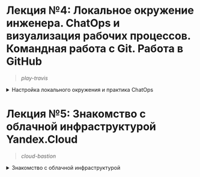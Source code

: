 # **Лекция №4: Локальное окружение инженера. ChatOps и визуализация рабочих процессов. Командная работа с Git. Работа в GitHub**
> _play-travis_
<details>
  <summary>Настройка локального окружения и практика ChatOps</summary>

## **Задание:**
Настройка локального окружения и практика ChatOps.

Цель:
В данном дз студент продолжает знакомство в GIT. Студент настроит репозиторий, сделает интеграцию с Travic CI и Slack.
В данном задании тренируются навыки: работы с GIT, настройки интеграций с различными источниками.

Все действия описаны в методическом указании.

Критерии оценки:
0 б. - задание не выполнено
1 б. - задание выполнено
2 б. - выполнены все дополнительные задания

---

## **Выполнено:**
1. Клонирование своего репозитория
```
git clone git@github.com:Otus-DevOps-2021-11/Deron-D_infra.git
```

2. Работа с ветками
```
cd Deron-D_infra
git checkout -b play-travis
```

3. Добавление изменений. Функционал Pull Request Templates.
```
mkdir .github
cd .github
wget http://bit.ly/otus-pr-template -O PULL_REQUEST_TEMPLATE.md
cd ..
```
4. Добавим функционал хука pre-commit

- Выполним команды
```
curl https://bootstrap.pypa.io/get-pip.py -o get-pip.py & python3 get-pip.py
sudo pip3 install pre-commit
```

- Создадим в репозитории файл [.pre-commit-config.yaml](.pre-commit-config.yaml) со следующим содержимым
```
repos:
-   repo: https://github.com/pre-commit/pre-commit-hooks
    rev: v2.3.0
    hooks:
    -   id: end-of-file-fixer
    -   id: trailing-whitespace
```
- Выполним команду
```
pre-commit install
pre-commit installed at .git/hooks/pre-commit
```

5. Отправим изменения:
```
git add .
git commit -am 'Add PR template'
git push --set-upstream origin play-travis
```
6. Настройка интеграций используемых сервисов с чатом

- Создадим канал [#dmitriy_pnev](https://devops-team-otus.slack.com/archives/CN8RWNKQR)

- Интеграция с GitHub
Наберем в своем канале Slack команду-сообщение:
```
/github subscribe Otus-DevOps-2021-11/Deron-D_infra commits:*
```

- Тестируем интеграцию
```
mkdir play-travis
cd play-travis
wget https://raw.githubusercontent.com/express42/otus-snippets/master/hw-04/test.py
cd ..
```

- Правим ошибку в test.py
```
sed -i 's/self.assertEqual(1 + 1, 1)/self.assertEqual(1 + 1, 2)/' play-travis/test.py
```

- Сделаем коммит этого файла в ветку play-travis нашего  репозитория на GitHub
```
git status
git add .
git commit -am 'Add test.py'
git push --set-upstream origin play-travis
```
- Проверяем, что в наш канал [#dmitriy_pnev](https://devops-team-otus.slack.com/archives/CN8RWNKQR) приходят уведомления о новых коммитах

7. Настройка функционала Github Actions
```
mkdir -p .github/workflows/
cd .github/workflows/
wget https://raw.githubusercontent.com/Otus-DevOps-2020-11/.github/main/workflow-templates/auto-assign.yml
wget https://gist.githubusercontent.com/mrgreyves/43311631626a5f0b471dff45203c52e2/raw/5f3fb777607d335852084c2c9a5a0f52773cf4e8/run-tests.yml
cd ..
wget https://gist.githubusercontent.com/mrgreyves/d8815bcb7e00a2f0b26d0e0a48c5563b/raw/f4a76a7842f6c7cd5e428db6b33938fb1dffcbf4/auto_assign.yml
```


## **Полезное:**
</details>

# **Лекция №5: Знакомство с облачной инфраструктурой Yandex.Cloud**
> _cloud-bastion_
<details>
  <summary>Знакомство с облачной инфраструктурой</summary>

## **Задание:**
Запуск VM в Yandex Cloud, управление правилами фаервола, настройка SSH подключения, настройка SSH подключения через Bastion Host, настройка $

Цель:
В данном дз студент создаст виртуальные машины в Yandex.Cloud. Настроит bastion host и ssh. В данном задании тренируются навыки: создания ви$

Все действия описаны в методическом указании.

Критерии оценки:
0 б. - задание не выполнено 1 б. - задание выполнено 2 б. - выполнены все дополнительные задания

bastion_IP =
someinternalhost_IP =
---

## **Выполнено:**
1. Создаем инстансы VM bastion и someinternalhost через веб-морду Yandex.Cloud

2. Генерим пару ключей
```bash
ssh-keygen -t rsa -f ~/.ssh/appuser -C appuser -P ""
```

3. Проверяем подключение по полученному внешнему адресу
```bash
➜  Deron-D_infra git:(cloud-bastion) ssh -i ~/.ssh/appuser appuser@84.252.136.193
The authenticity of host '84.252.136.193 (84.252.136.193)' can't be established.
ECDSA key fingerprint is SHA256:ZiHfHm3LdK0MGjvw30kTB9a3IMfem/fBmX7S3BcVprI.
Are you sure you want to continue connecting (yes/no/[fingerprint])? yes
Warning: Permanently added '84.252.136.193' (ECDSA) to the list of known hosts.
Welcome to Ubuntu 20.04.3 LTS (GNU/Linux 5.4.0-42-generic x86_64)

 * Documentation:  https://help.ubuntu.com
 * Management:     https://landscape.canonical.com
 * Support:        https://ubuntu.com/advantage

The programs included with the Ubuntu system are free software;
the exact distribution terms for each program are described in the
individual files in /usr/share/doc/*/copyright.

Ubuntu comes with ABSOLUTELY NO WARRANTY, to the extent permitted by
applicable law.

appuser@bastion:~$ exit
logout
Connection to 84.252.136.193 closed.
```

4. Пробуем зайти по SSH на bastionhost , а с него по внутреннему адресу на someinternalhost
```bash
➜  Deron-D_infra git:(cloud-bastion) ✗ ssh -i ~/.ssh/appuser appuser@84.252.136.193
Welcome to Ubuntu 20.04.3 LTS (GNU/Linux 5.4.0-42-generic x86_64)

 * Documentation:  https://help.ubuntu.com
 * Management:     https://landscape.canonical.com
 * Support:        https://ubuntu.com/advantage
Last login: Sun Dec 19 12:47:30 2021 from 82.194.224.170
appuser@bastion:~$ ping 10.129.0.25
PING 10.129.0.25 (10.129.0.25) 56(84) bytes of data.
64 bytes from 10.129.0.25: icmp_seq=1 ttl=63 time=1.11 ms
64 bytes from 10.129.0.25: icmp_seq=2 ttl=63 time=0.390 ms
^C
--- 10.129.0.25 ping statistics ---
2 packets transmitted, 2 received, 0% packet loss, time 1001ms
rtt min/avg/max/mdev = 0.390/0.751/1.113/0.361 ms
appuser@bastion:~$ ssh 10.129.0.25
The authenticity of host '10.129.0.25 (10.129.0.25)' can't be established.
ECDSA key fingerprint is SHA256:FlXAZUZ4ePBdhUANM+ZSCUHt3ZladtNOcYfHuHmxyKo.
Are you sure you want to continue connecting (yes/no/[fingerprint])? yes
Warning: Permanently added '10.129.0.25' (ECDSA) to the list of known hosts.
appuser@10.129.0.25: Permission denied (publickey).
```

5. Используем Bastion host для прямого подключения к инстансам внутренней сети:
- Настроим SSH Forwarding на нашей локальной машине:
```bash
➜  Deron-D_infra git:(cloud-bastion) ✗ ssh-add -L
Could not open a connection to your authenticati~/otus-devops/Deron-D_infra $ ssh-add ~/.ssh/appuser
Identity added: /home/dpp/.ssh/appuser (appuser)
 ~/otus-devops/Deron-D_infra $ eval $(ssh-agent -s)
Agent pid 1739595 on agent.
```
- Добавим приватный ключ в ssh агент авторизации:
```bash
➜  Deron-D_infra git:(cloud-bastion) ✗ ssh-add -L
The agent has no identities.
➜  Deron-D_infra git:(cloud-bastion) ✗ ssh-add ~/.ssh/appuser
Identity added: /home/dpp/.ssh/appuser (appuser)
```

- Проверяем прямое подключение:
➜  Deron-D_infra git:(cloud-bastion) ✗ ssh -i ~/.ssh/appuser -A appuser@84.252.136.193
Welcome to Ubuntu 20.04.3 LTS (GNU/Linux 5.4.0-42-generic x86_64)

 * Documentation:  https://help.ubuntu.com
 * Management:     https://landscape.canonical.com
 * Support:        https://ubuntu.com/advantage
Last login: Sun Dec 19 13:38:52 2021 from 82.194.224.170
appuser@bastion:~$ ssh 10.129.0.25
Welcome to Ubuntu 20.04.3 LTS (GNU/Linux 5.4.0-42-generic x86_64)

 * Documentation:  https://help.ubuntu.com
 * Management:     https://landscape.canonical.com
 * Support:        https://ubuntu.com/advantage

The programs included with the Ubuntu system are free software;
the exact distribution terms for each program are described in the
individual files in /usr/share/doc/*/copyright.

Ubuntu comes with ABSOLUTELY NO WARRANTY, to the extent permitted by
applicable law.

appuser@someinternalhost:~$ hostname
someinternalhost
appuser@someinternalhost:~$ ip a show eth0
2: eth0: <BROADCAST,MULTICAST,UP,LOWER_UP> mtu 1500 qdisc mq state UP group default qlen 1000
    link/ether d0:0d:cf:b3:c9:a7 brd ff:ff:ff:ff:ff:ff
    inet 10.129.0.25/24 brd 10.129.0.255 scope global eth0
       valid_lft forever preferred_lft forever
    inet6 fe80::d20d:cfff:feb3:c9a7/64 scope link
       valid_lft forever preferred_lft forever
```

- Проверим отсутствие каких-либо приватных ключей на bastion машине:
```
appuser@someinternalhost:~$ ls -la ~/.ssh/
total 12
drwx------ 2 appuser appuser 4096 Dec 19 13:01 .
drwxr-xr-x 4 appuser appuser 4096 Dec 19 13:58 ..
-rw------- 1 appuser appuser  561 Dec 19 13:01 authorized_keys
```

- Самостоятельное задание. Исследовать способ подключения к someinternalhost в одну команду из вашего рабочего устройства:

Добавим в ~/.ssh/config содержимое:
```bash
➜  Deron-D_infra git:(cloud-bastion) ✗ cat ~/.ssh/config
Host 84.252.136.193
  User appuser
  IdentityFile /home/dpp/.ssh/appuser
Host 10.129.0.25
  User appuser
  ProxyCommand ssh -W %h:%p 84.252.136.193
  IdentityFile /home/dpp/.ssh/appuser
```
- Проверяем работоспособность найденного решения:
```bash
➜  Deron-D_infra git:(cloud-bastion) ✗ ssh 10.129.0.25
The authenticity of host '10.129.0.25 (<no hostip for proxy command>)' can't be established.
ECDSA key fingerprint is SHA256:FlXAZUZ4ePBdhUANM+ZSCUHt3ZladtNOcYfHuHmxyKo.
Are you sure you want to continue connecting (yes/no/[fingerprint])? yes
Warning: Permanently added '10.129.0.25' (ECDSA) to the list of known hosts.
Welcome to Ubuntu 20.04.3 LTS (GNU/Linux 5.4.0-42-generic x86_64)

 * Documentation:  https://help.ubuntu.com
 * Management:     https://landscape.canonical.com
 * Support:        https://ubuntu.com/advantage
Failed to connect to https://changelogs.ubuntu.com/meta-release-lts. Check your Internet connection or proxy settings

Last login: Sun Dec 19 13:58:50 2021 from 10.129.0.34
```

- Дополнительное задание:

На локальной машине правим /etc/hosts
```bash
sudo bash -c 'echo "10.129.0.25 someinternalhost" >> /etc/hosts'
```

Добавим в ~/.ssh/config содержимое:
```bash
Host someinternalhost
  User appuser
  ProxyCommand ssh -W %h:%p 84.252.136.193
  IdentityFile /home/dpp/.ssh/appuser
```

Проверяем:
```
➜  Deron-D_infra git:(cloud-bastion) ✗ ssh someinternalhost
The authenticity of host 'someinternalhost (<no hostip for proxy command>)' can't be established.
ECDSA key fingerprint is SHA256:FlXAZUZ4ePBdhUANM+ZSCUHt3ZladtNOcYfHuHmxyKo.
Are you sure you want to continue connecting (yes/no/[fingerprint])? yes
Warning: Permanently added 'someinternalhost' (ECDSA) to the list of known hosts.
Welcome to Ubuntu 20.04.3 LTS (GNU/Linux 5.4.0-42-generic x86_64)

 * Documentation:  https://help.ubuntu.com
 * Management:     https://landscape.canonical.com
 * Support:        https://ubuntu.com/advantage
Failed to connect to https://changelogs.ubuntu.com/meta-release-lts. Check your Internet connection or proxy settings

Last login: Sun Dec 19 14:22:10 2021 from 10.129.0.34
```
- Создаем VPN-сервер для серверов Yandex.Cloud:

Создан скрипт установки VPN-сервера (setupvpn.sh)[./setupvpn.sh]

[Веб-интерфейс VPN-сервера Pritunl](https://84-252-136-193.sslip.io/#dashboard)


## **Полезное:**
- [SSH: подключение в приватную сеть через Bastion и немного про Multiplexing](https://rtfm.co.ua/ssh-podklyuchenie-v-privatnuyu-set-cherez-$
</details>
